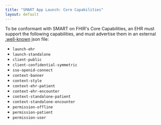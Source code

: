 ```yaml
---
title: "SMART App Launch: Core Capabilities"
layout: default
---
```


To be conformant with SMART on FHIR's Core Capabilities, an EHR must support
the following capabilities, and must advertise them in an external [.well-known][well-known] json file:

* `launch-ehr`
* `launch-standalone`
* `client-public`
* `client-confidential-symmetric`
* `sso-openid-connect`
* `context-banner`
* `context-style`
* `context-ehr-patient`
* `context-ehr-encounter`
* `context-standalone-patient`
* `context-standalone-encounter`
* `permission-offline`
* `permission-patient`
* `permission-user`

[well-known]:  ../../well-known/index.html
